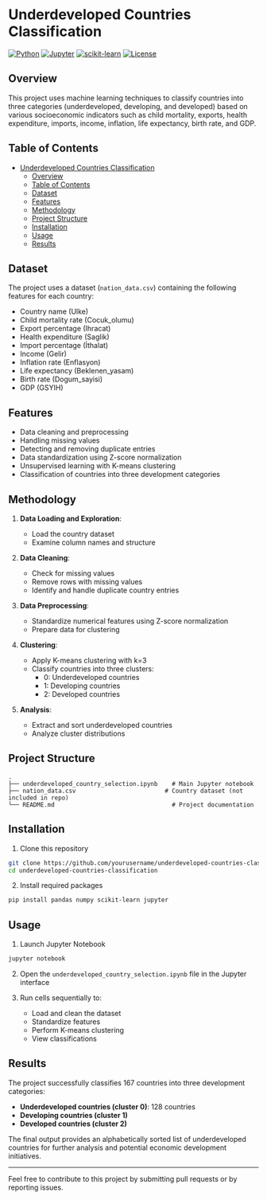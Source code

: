 # Underdeveloped Countries Classification

[![Python](https://img.shields.io/badge/Python-3.9-blue.svg)](https://www.python.org/downloads/release/python-390/)
[![Jupyter](https://img.shields.io/badge/Jupyter-Notebook-orange.svg)](https://jupyter.org/)
[![scikit-learn](https://img.shields.io/badge/scikit--learn-0.24.2-green.svg)](https://scikit-learn.org/stable/)
[![License](https://img.shields.io/badge/License-MIT-green.svg)](https://opensource.org/licenses/MIT)

## Overview

This project uses machine learning techniques to classify countries into three categories (underdeveloped, developing, and developed) based on various socioeconomic indicators such as child mortality, exports, health expenditure, imports, income, inflation, life expectancy, birth rate, and GDP.

## Table of Contents

- [Underdeveloped Countries Classification](#underdeveloped-countries-classification)
  - [Overview](#overview)
  - [Table of Contents](#table-of-contents)
  - [Dataset](#dataset)
  - [Features](#features)
  - [Methodology](#methodology)
  - [Project Structure](#project-structure)
  - [Installation](#installation)
  - [Usage](#usage)
  - [Results](#results)

## Dataset

The project uses a dataset (`nation_data.csv`) containing the following features for each country:

- Country name (Ulke)
- Child mortality rate (Cocuk_olumu)
- Export percentage (Ihracat)
- Health expenditure (Saglik)
- Import percentage (İthalat)
- Income (Gelir)
- Inflation rate (Enflasyon)
- Life expectancy (Beklenen_yasam)
- Birth rate (Dogum_sayisi)
- GDP (GSYIH)

## Features

- Data cleaning and preprocessing
- Handling missing values
- Detecting and removing duplicate entries
- Data standardization using Z-score normalization
- Unsupervised learning with K-means clustering
- Classification of countries into three development categories

## Methodology

1. **Data Loading and Exploration**:
   - Load the country dataset
   - Examine column names and structure

2. **Data Cleaning**:
   - Check for missing values
   - Remove rows with missing values
   - Identify and handle duplicate country entries

3. **Data Preprocessing**:
   - Standardize numerical features using Z-score normalization
   - Prepare data for clustering

4. **Clustering**:
   - Apply K-means clustering with k=3
   - Classify countries into three clusters:
     - 0: Underdeveloped countries
     - 1: Developing countries
     - 2: Developed countries

5. **Analysis**:
   - Extract and sort underdeveloped countries
   - Analyze cluster distributions

## Project Structure

```
.
├── underdeveloped_country_selection.ipynb    # Main Jupyter notebook
├── nation_data.csv                         # Country dataset (not included in repo)
└── README.md                                 # Project documentation
```

## Installation

1. Clone this repository
```bash
git clone https://github.com/yourusername/underdeveloped-countries-classification.git
cd underdeveloped-countries-classification
```

2. Install required packages
```bash
pip install pandas numpy scikit-learn jupyter
```

## Usage

1. Launch Jupyter Notebook
```bash
jupyter notebook
```

2. Open the `underdeveloped_country_selection.ipynb` file in the Jupyter interface

3. Run cells sequentially to:
   - Load and clean the dataset
   - Standardize features
   - Perform K-means clustering
   - View classifications

## Results

The project successfully classifies 167 countries into three development categories:
- **Underdeveloped countries (cluster 0)**: 128 countries
- **Developing countries (cluster 1)**
- **Developed countries (cluster 2)**

The final output provides an alphabetically sorted list of underdeveloped countries for further analysis and potential economic development initiatives.

---

Feel free to contribute to this project by submitting pull requests or by reporting issues.